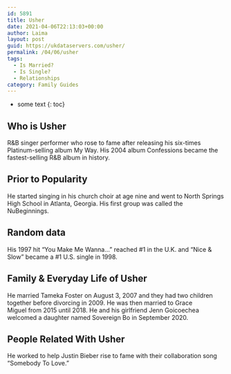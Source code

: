 ```yaml
---
id: 5891
title: Usher
date: 2021-04-06T22:13:03+00:00
author: Laima
layout: post
guid: https://ukdataservers.com/usher/
permalink: /04/06/usher
tags:
  - Is Married?
  - Is Single?
  - Relationships
category: Family Guides
---
```


* some text
{: toc}


## Who is Usher
                  
                  
                  
R&B singer performer who rose to fame after releasing his six-times Platinum-selling album My Way. His 2004 album Confessions became the fastest-selling R&B album in history. 
                  
              
            
              
            
                
                
                
## Prior to Popularity
                  
                  
                  
He started singing in his church choir at age nine and went to North Springs High School in Atlanta, Georgia. His first group was called the NuBeginnings. 
                  
              
            
              
            
                
                
                
## Random data
                  
                  
                  
His 1997 hit &#8220;You Make Me Wanna&#8230;&#8221; reached #1 in the U.K. and &#8220;Nice & Slow&#8221; became a #1 U.S. single in 1998. 
                  
              
            
              
            
                
                
                
## Family & Everyday Life of Usher
                  
                  
                  
He married Tameka Foster on August 3, 2007 and they had two children together before divorcing in 2009. He was then married to Grace Miguel from 2015 until 2018. He and his girlfriend Jenn Goicoechea welcomed a daughter named Sovereign Bo in September 2020. 
                  
              
            
              
            
                
                
                
## People Related With Usher
                  
                  
                  
He worked to help Justin Bieber rise to fame with their collaboration song &#8220;Somebody To Love.&#8221; 
                  
              
            
              
            
                
              
            
              
              
            
            
              
            
          
          
          